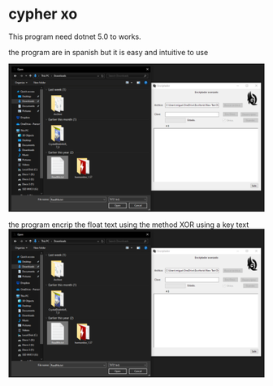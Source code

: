# cypher xo
This program need dotnet 5.0 to works.

the program are in spanish but it is easy and intuitive to use

![Imagen Alt](https://github.com/FierSet/encriptaci-n-xor/blob/d7a71f567908c2fe6c33ae1926d0393c1571ad18/image.png)

the program encrip the float text using the method XOR using a key text
![Imagen Alt](https://github.com/FierSet/encriptaci-n-xor/blob/3275a2e8c6701a8527b9bc9ca21db34072c610f0/image.png)
